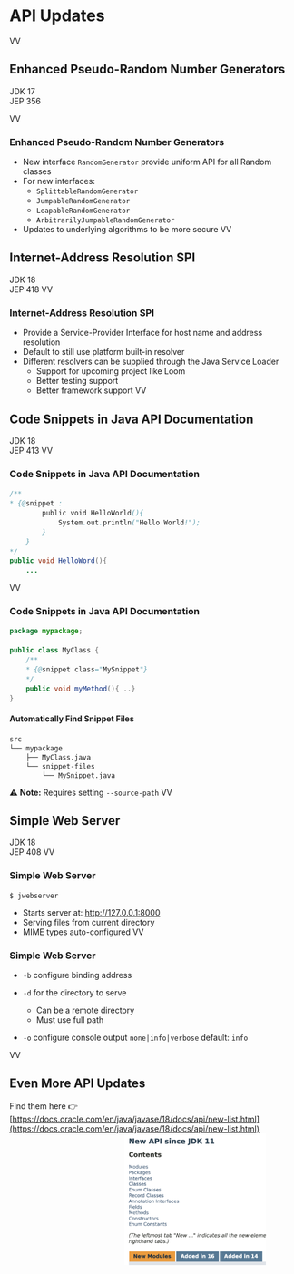 # API Updates

VV

## Enhanced Pseudo-Random Number Generators

JDK 17<br/>
JEP 356

VV
### Enhanced Pseudo-Random Number Generators

* New interface `RandomGenerator` provide uniform API for all Random classes
* For new interfaces:
    * `SplittableRandomGenerator`
    * `JumpableRandomGenerator`
    * `LeapableRandomGenerator`
    * `ArbitrarilyJumpableRandomGenerator`
* Updates to underlying algorithms to be more secure
VV
## Internet-Address Resolution SPI

JDK 18 <br/>
JEP 418
VV
### Internet-Address Resolution SPI

* Provide a Service-Provider Interface for host name and address resolution
* Default to still use platform built-in resolver
* Different resolvers can be supplied through the Java Service Loader
    * Support for upcoming project like Loom
    * Better testing support
    * Better framework support
VV
## Code Snippets in Java API Documentation

JDK 18 <br/>
JEP 413
VV

### Code Snippets in Java API Documentation

```java
/**
* {@snippet :
		public void HelloWorld(){
			System.out.println("Hello World!");
		}
	}
*/
public void HelloWord(){
	...
```
VV

###  Code Snippets in Java API Documentation

```java
package mypackage;

public class MyClass {
	/**
	* {@snippet class="MySnippet"}
	*/
	public void myMethod(){ ..}
}
```
#### Automatically Find Snippet Files

```
src
└── mypackage
    ├── MyClass.java
    └── snippet-files
        └── MySnippet.java
```
⚠️ **Note:** Requires setting `--source-path`
VV

## Simple Web Server

JDK 18 <br/>
JEP 408
VV

### Simple Web Server

```
$ jwebserver
```

* Starts server at: http://127.0.0.1:8000
* Serving files from current directory
* MIME types auto-configured
VV

### Simple Web Server

* `-b` configure binding address

* `-d` for the directory to serve
	* Can be a remote directory	
	* Must use full path

* `-o` configure console output `none|info|verbose` default: `info`

VV

## Even More API Updates
Find them here 👉 [https://docs.oracle.com/en/java/javase/18/docs/api/new-list.html](https://docs.oracle.com/en/java/javase/18/docs/api/new-list.html)
<img src=images/new-api.png style="width:250px; margin-left: 40%;"/>